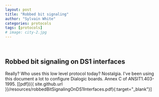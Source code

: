 ```yaml
---
layout: post
title: "Robbed bit signaling"
author: "Sylvain White"
categories: protocols
tags: [protocols]
# image: city-2.jpg
---
```

<br/>

## Robbed bit signaling on DS1 interfaces

Really? Who uses this low level protocol today? Nostalgia.
I've been using this document a lot to configure Dialogic boards.
Annex C of ANSIT1.403-1995.
[[pdf]({{ site.github.url }}/resources/robbedBitSignalingOnDS1Interfaces.pdf){:target="_blank"}]
